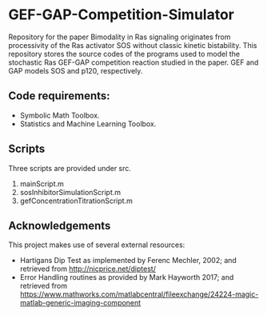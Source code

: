 # GEF-GAP-Competition-Simulator

Repository for the paper Bimodality in Ras signaling originates from processivity of the Ras activator SOS without classic kinetic bistability.
This repository stores the source codes of the programs used to model the stochastic Ras GEF-GAP competition reaction studied in the paper.
GEF and GAP models SOS and p120, respectively.

## Code requirements:
- Symbolic Math Toolbox.
- Statistics and Machine Learning Toolbox.

## Scripts

Three scripts are provided under src\.

1. mainScript.m
2. sosInhibitorSimulationScript.m
3. gefConcentrationTitrationScript.m

## Acknowledgements
This project makes use of several external resources:
- Hartigans Dip Test as implemented by Ferenc Mechler, 2002; and retrieved from http://nicprice.net/diptest/
- Error Handling routines as provided by Mark Hayworth 2017; and retrieved from https://www.mathworks.com/matlabcentral/fileexchange/24224-magic-matlab-generic-imaging-component
